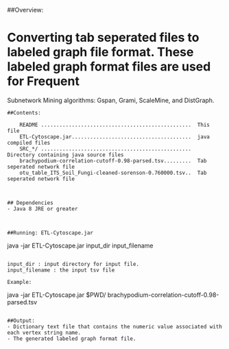 
##Overview:

# Converting tab seperated files to labeled graph file format. These labeled graph format files are used for Frequent
Subnetwork Mining algorithms: Gspan, Grami, ScaleMine, and DistGraph.

```
##Contents:

    README .................................................  This file
    ETL-Cytoscape.jar.......................................  java compiled files
    SRC_*/ .................................................  Directory containing java source files
    brachypodium-correlation-cutoff-0.98-parsed.tsv.........  Tab seperated network file
    otu_table_ITS_Soil_Fungi-cleaned-sorenson-0.760000.tsv..  Tab seperated network file
    


## Dependencies
- Java 8 JRE or greater



##Running: ETL-Cytoscape.jar
```
java -jar ETL-Cytoscape.jar input_dir input_filename
```

input_dir : input directory for input file.
input_filename : the input tsv file

Example:
```
java -jar ETL-Cytoscape.jar $PWD/ brachypodium-correlation-cutoff-0.98-parsed.tsv
```

##Output:
- Dictionary text file that contains the numeric value associated with each vertex string name. 
- The generated labeled graph format file. 


